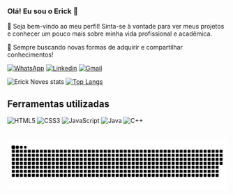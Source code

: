 ### Olá! Eu sou o Erick 🤝

🚩 Seja bem-vindo ao meu perfil! Sinta-se à vontade para ver meus projetos e conhecer um pouco mais sobre minha vida profissional e acadêmica.

📜 Sempre buscando novas formas de adquirir e compartilhar conhecimentos!

[![WhatsApp](https://img.shields.io/badge/WhatsApp-25D366?style=for-the-badge&logo=whatsapp&logoColor=white)](https://wa.me/+5514988364827)
[![Linkedin](https://img.shields.io/badge/LinkedIn-0077B5?style=for-the-badge&logo=linkedin&logoColor=white)](https://www.linkedin.com/in/erick-neves/)
[![Gmail](https://img.shields.io/badge/Gmail-333333?style=for-the-badge&logo=gmail&logoColor=red)](mailto:erickedu211@gmail.com)

![Erick Neves stats](https://github-readme-stats.vercel.app/api?username=erickeeves&locale=pt-br&show_icons=true&theme=tokyonight)      [![Top Langs](https://github-readme-stats.vercel.app/api/top-langs/?username=erickenev&layout=donut&locale=pt-br&theme=tokyonight)](https://github.com/ericknves/github-readme-stats)

## Ferramentas utilizadas

![HTML5](https://img.shields.io/badge/HTML5-E34F26?style=for-the-badge&logo=html5&logoColor=white)
![CSS3](https://img.shields.io/badge/CSS3-1572B6?style=for-the-badge&logo=css3&logoColor=white)
![JavaScript](https://img.shields.io/badge/JavaScript-F7DF1E?style=for-the-badge&logo=javascript&logoColor=black)
![Java](https://img.shields.io/badge/java-%23ED8B00.svg?style=for-the-badge&logo=openjdk&logoColor=white)
![C++](https://img.shields.io/badge/C%2B%2B-00599C?style=for-the-badge&logo=c%2B%2B&logoColor=white)

#

<picture align="center">
  <source media="(prefers-color-scheme: dark)" srcset="https://raw.githubusercontent.com/erickeneves/erickeneves/output/github-contribution-grid-snake-dark.svg">
  <source media="(prefers-color-scheme: light)" srcset="https://raw.githubusercontent.com/erickeneves/erickeneves/output/github-contribution-grid-snake-dark.svg">
  <img align="center" alt="github contribution grid snake animation" src="https://raw.githubusercontent.com/erickeneves/erickeneves/output/github-contribution-grid-snake.svg">
</picture>
<br><br>
